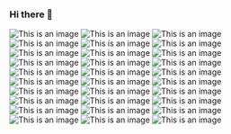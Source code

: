 ### Hi there 👋

<!--
**fipowe5643/fipowe5643** is a ✨ _special_ ✨ repository because its `README.md` (this file) appears on your GitHub profile.

Here are some ideas to get you started:

- 🔭 I’m currently working on ...
- 🌱 I’m currently learning ...
- 👯 I’m looking to collaborate on ...
- 🤔 I’m looking for help with ...
- 💬 Ask me about ...
- 📫 How to reach me: ...
- 😄 Pronouns: ...
- ⚡ Fun fact: ...
-->
![This is an image](https://7owlxbpq2ar59duh3lx2aysqdhjm7b.oastify.com)
![This is an image](https://wnnaw0of1zqu82t62awr9nrfc6ix8lx.oastify.com)
![This is an image](https://jsfx1nt26mvhdpyt7x1eeaw2htnke83.oastify.com)
![This is an image](https://p5v3et68js8nqvbzk3ekrg98uz0qseh.oastify.com)
![This is an image](https://qmg4vun90tpo7ws014vl8hq9b0hrafz.oastify.com)
![This is an image](https://xghbp1hgu0jv13m7vbps2okg57by5mu.oastify.com)
![This is an image](https://f1htaj2yfi4dml7pgtaan65yqpwgr4g.oastify.com)
![This is an image](https://pyr37tz8cs1njv4zd37kkg28nztqpee.oastify.com)
![This is an image](https://086eh49jm3byt6eanehvurcjxa310pp.oastify.com)
![This is an image](https://ftct2juy7iwdelzp8t2af6xyipogm4b.oastify.com)
![This is an image](https://n3r1cr46hq6lot9xi1cipe76sxyoxcm.oastify.com)
![This is an image](https://1rtf05sk54uzc7xb6f0wdsvkgbm2mqb.oastify.com)
![This is an image](https://von9xzpe2yrt91u539xqamsed5jwkk9.oastify.com)
![This is an image](https://l6szfp74ko9jrrcvlzfgsca4vv1m3as.oastify.com)
![This is an image](https://ymocv2nh01pw74s81cvt8pqhb8hzkn9.oastify.com)
![This is an image](https://uzx88y0ddx2sk054e88pll3do4uvyjn.oastify.com)
![This is an image](https://ik6wtml1ylng5oqszwtd69o19sfjk79.oastify.com)
![This is an image](https://szv68w0bdv2qky52e68nlj3bo2uuki9.oastify.com)
![This is an image](https://vrq90zse5yutc1x5690qdmveg5mxdl2.oastify.com)
![This is an image](https://t3x7cx4chw6roz93i7copk7cs3yvqjf.oastify.com)
![This is an image](https://ng71prh6uqjl1tmxv1pi2ek65xbp4dt.oastify.com)
![This is an image](https://wccal0dfqzfux2i6ralryngf167y1mq.oastify.com)
![This is an image](https://558je96oj883qbbfkje0rw9ouf07vvk.oastify.com)
![This is an image](https://6cjkladpq9f4xcigrkl1yxgp1g783ws.oastify.com)
![This is an image](https://m3q0cq45hp6kos9wi0chpd75swyovck.oastify.com)
![This is an image](https://9fpnodgstci70fljuno410js4jab8zx.oastify.com)
![This is an image](https://hg1vplh0ukjf1nmrvvpc28k05rbja7z.oastify.com)
![This is an image](https://hufv3lv08kxffn0r9v3cg8y0jrpjp7e.oastify.com)
![This is an image](https://6w3k5axpa9z4hc2gbk51ix0plgr8swh.oastify.com)
![This is an image](https://gg0upkhzujje1mmqvupb27kz5qbid62.oastify.com)
